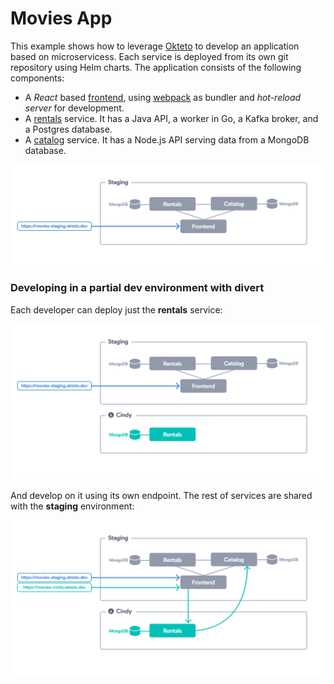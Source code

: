 # Movies App

This example shows how to leverage [Okteto](https://okteto.com/) to develop an application based on microservicess.
Each service is deployed from its own git repository using Helm charts.
The application consists of the following components:

- A *React* based [frontend](https://github.com/okteto/movies-frontend-with-divert), using [webpack](https://webpack.js.org) as bundler and *hot-reload server* for development.
- A [rentals](https://github.com/okteto/movies-rentals) service. It has a Java API, a worker in Go, a Kafka broker, and a Postgres database.
- A [catalog](https://github.com/okteto/movies-catalog) service. It has a Node.js API serving data from a MongoDB database.

![Architecture diagram](images/app.png)

### Developing in a partial dev environment with divert

Each developer can deploy just the **rentals** service:

![Partial dev environment](images/partial.png)

And develop on it using its own endpoint. The rest of services are shared with the **staging** environment:

![Divert](images/divert.png)
